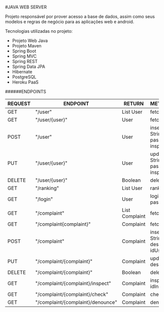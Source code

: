 #JAVA WEB SERVER

Projeto responsável por prover acesso a base de dados, assim como seus modelos e regras de negócio para as aplicações web e android.

Tecnologias utilizadas no projeto:

- Projeto Web Java
- Projeto Maven
- Spring Boot
- Spring MVC
- Spring REST
- Spring Data JPA
- Hibernate
- PostgreSQL
- Heroku PaaS

######ENDPOINTS

|REQUEST|ENDPOINT                         |RETURN         |METHOD/PARAMETERS                                                                |
|-------|---------------------------------|---------------|---------------------------------------------------------------------------------|
|GET    |"/user"                          |List User      |fetchAll()                                                                       |
|GET    |"/user/{user}"                   |User           |fetchOne()                                                                       |
|POST   |"/user"                          |User           |insert(String email, String name, String password, Boolean inspector, Byte score)|
|PUT    |"/user/{user}"                   |User           |update(String email, String name, String password, Boolean inspector, Byte score)|
|DELETE |"/user/{user}"                   |Boolean        |delete()                                                                         |
|GET    |"/ranking"                       |List User      |ranking()                                                                        |
|GET    |"/login"                         |User           |login(String email, String password)                                             |
|GET    |"/complaint"                     |List Complaint |fetchAll()                                                                       |
|GET    |"/complaint{complaint}"          |Complaint      |fetchOne()                                                                       |
|POST   |"/complaint"                     |Complaint      |insert(String latitude, String longitude, String description, Integer idUser)    |
|PUT    |"/complaint/{complaint}"         |Complaint      |update(String description)                                                       |
|DELETE |"/complaint/{complaint}"         |Boolean        |delete()                                                                         |
|GET    |"/complaint/{complaint}/inspect" |Complaint      |inspect(Integer idInspector)                                                     |
|GET    |"/complaint/{complaint}/check"   |Complaint      |check()                                                                          |
|GET    |"/complaint/{complaint}/denounce"|Complaint      |denounce()                                                                       |
